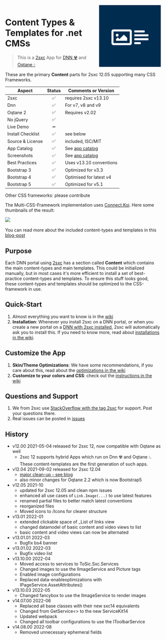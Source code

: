<img src="app-icon.png" align="right" width="200px">

# Content Types & Templates for .net CMSs

> This is a [2sxc](https://2sxc.org) App for [DNN ☢️](https://www.dnnsoftware.com/) and [Oqtane 💧](https://www.oqtane.org/)

These are the primary **Content** parts for 2sxc 12.05 supporting many CSS Frameworks.

| Aspect              | Status | Comments or Version |
| ------------------- | :----: | ------------------- |
| 2sxc                | ✅    | requires 2sxc v13.10
| Dnn                 | ✅    | For v7, v8 and v9
| Oqtane 2            | ✅    | Requires v2.02
| No jQuery           | ✅    | 
| Live Demo           | ➖    |
| Install Checklist   | ✅    | see below
| Source & License    | ✅    | included, ISC/MIT
| App Catalog         | ✅    | See [app catalog](https://2sxc.org/en/apps/app/accordion-v3-for-2sxc)
| Screenshots         | ✅    | See [app catalog](https://2sxc.org/en/apps/app/accordion-v3-for-2sxc)
| Best Practices      | ✅    | Uses v13.10 conventions
| Bootstrap 3         | ✅    | Optimized for v3.3
| Bootstrap 4         | ✅    | Optimised for latest v4
| Bootstrap 5         | ✅    | Optimized for v5.1

Other CSS frameworks: please contribute

The Multi-CSS-Framework implementation uses [Connect.Koi][koi]. Here some thumbnails of the result:

[<img src="https://github.com/2sic/2sxc-content-app/wiki/assets/thumbnails.jpg">](http://2sxc.org/en/blog/post/27-responsive-bootstrap3-structured-content-design-templates-for-dnn-and-2sxc)

You can read more about the included content-types and templates in this [blog-post](http://2sxc.org/en/blog/post/27-responsive-bootstrap3-structured-content-design-templates-for-dnn-and-2sxc)

## Purpose

Each DNN portal using [2sxc][2sxc] has a section called **Content** which contains the main content-types and main templates. This could be initialized manually, but in most cases it's more efficient to install a set of best-practice content-types and templates. To ensure this stuff looks good, these content-types and templates should be optimized to the CSS-framework in use.

## Quick-Start

1. Almost everything you want to know is in the [wiki](https://github.com/2sic/2sxc-content-app/wiki)
1. **Installation**: Whenever you install 2sxc on a DNN portal, or when you create a new portal on a [DNN with 2sxc installed](http://2sxc.org/en/Learn/Install-2sxc), 2sxc will automatically ask you to install this. If you need to know more, read about [installations in the wiki](https://github.com/2sic/2sxc-content-app/wiki/Installation-Instructions).

## Customize the App

1. **Skin/Theme Optimizations**: We have some recommendations, if you care about this, read about the [optimizations in the wiki](https://github.com/2sic/2sxc-content-app/wiki/Theme-Optimizations)
1. **Customize to your colors and CSS**: check out the [instructions in the wiki](https://github.com/2sic/2sxc-content-app/wiki/Customizing%20CSS%20or%20SASS)


## Questions and Support

1. We from 2sxc use [StackOverflow with the tag 2sxc][StackOverflow] for support. Post your questions there.
2. Real issues can be posted in [issues](https://github.com/2sic/2sxc-content-app/issues)

[2sxc]:https://2sxc.org
[StackOverflow]:http://stackoverflow.com/questions/tagged/2sxc
[SCSS]:http://sass-lang.com/
[koi]:https://connect-koi.net/

## History

* v12.00 2021-05-04 released for 2sxc 12, now compatible with Oqtane as well
  * 2sxc 12 supports hybrid Apps which run on Dnn ☢️ and Oqtane 💧. These content-templates are the first generation of such apps. 
* v12.04 2021-09-02 released for 2sxc 12.04 
  * [major clean-up - see blog](https://2sxc.org/en/blog/post/content-is-now-70-off-get-it-asap)
  * also minor changes for Oqtane 2.2 which is now Bootstrap5
* v12.05 2021-10
  * updated for 2sxc 12.05 and clean npm issues
  * enhanced all use cases of `Link.Image(...)` to use latest features
  * renamed partial files to better match latest conventions
  * reorganized files
  * Moved icons to /Icons for clearer structure
* v13.01 2022-01
  * extended clickable space of _List of links view
  * changed datamodel of basic content and video views to list
  * basic content and video views can now be alternated
* v13.01.01 2022-03
  * Bugfix bs4 banner
* v13.01.02 2022-03
  * Bugfix video list
* v13.10.00 2022-04
  * Moved access to services to ToSic.Sxc.Services
  * Changed images to use the IImageService and Picture tags
  * Enabled image configurations 
  * Replaced data-enableoptimizations with IPageService.AssetAttributes()
* v13.10.03 2022-05 
  * Changed fancybox to use the IImageService to render images
* v14.07.00 2022-06
  * Replaced all base classes with their new sxc14 equivalents
  * Changed from GetService<> to the new ServiceKit14
  * Updated webpack 
  * Changed all toolbar configurations to use the IToolbarService
* v14.08.00 2022-08
  * Removed unnecessary ephemeral fields